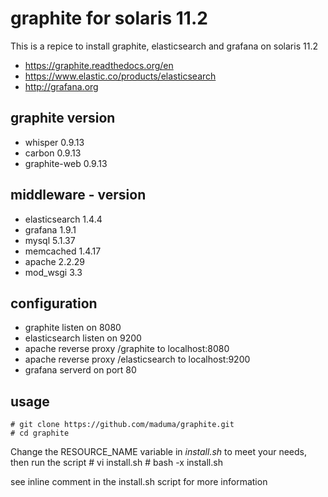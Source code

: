 # graphite for solaris 11.2
This is a repice to install graphite, elasticsearch and grafana on solaris 11.2
- https://graphite.readthedocs.org/en
- https://www.elastic.co/products/elasticsearch
- http://grafana.org

## graphite version
- whisper 0.9.13
- carbon 0.9.13
- graphite-web 0.9.13

## middleware - version
- elasticsearch 1.4.4
- grafana 1.9.1
- mysql 5.1.37
- memcached  1.4.17
- apache 2.2.29
- mod_wsgi 3.3

## configuration
- graphite listen on 8080
- elasticsearch listen on 9200
- apache reverse proxy /graphite to localhost:8080
- apache reverse proxy /elasticsearch to localhost:9200
- grafana serverd on port 80

## usage
    # git clone https://github.com/maduma/graphite.git
    # cd graphite

Change the RESOURCE_NAME variable in _install.sh_ to meet your needs, then run the script
    # vi install.sh
    # bash -x install.sh

see inline comment in the install.sh script for more information
